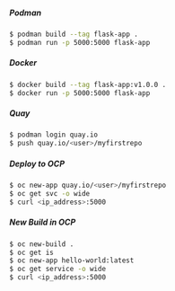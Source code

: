 ##### Podman
```sh
$ podman build --tag flask-app .
$ podman run -p 5000:5000 flask-app
```

##### Docker
```sh
$ docker build --tag flask-app:v1.0.0 .
$ docker run -p 5000:5000 flask-app
```


##### Quay
```sh
$ podman login quay.io
$ push quay.io/<user>/myfirstrepo
```

##### Deploy to OCP
```sh
$ oc new-app quay.io/<user>/myfirstrepo
$ oc get svc -o wide
$ curl <ip_address>:5000
```

##### New Build in OCP
```sh
$ oc new-build .
$ oc get is
$ oc new-app hello-world:latest
$ oc get service -o wide
$ curl <ip_address>:5000
```